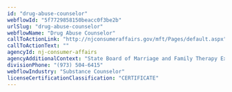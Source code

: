 ```yaml
---
id: "drug-abuse-counselor"
webflowId: "5f7729858150beacc0f3be2b"
urlSlug: "drug-abuse-counselor"
webflowName: "Drug Abuse Counselor"
callToActionLink: "http://njconsumeraffairs.gov/mft/Pages/default.aspx"
callToActionText: ""
agencyId: nj-consumer-affairs
agencyAdditionalContext: "State Board of Marriage and Family Therapy Examiners"
divisionPhone: "(973) 504-6415"
webflowIndustry: "Substance Counselor"
licenseCertificationClassification: "CERTIFICATE"
---
```

